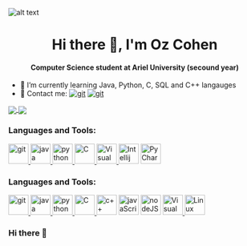 ![alt text](https://blog.radware.com/wp-content/uploads/2019/10/Confidence.jpg)

<h1 align="center">Hi there 👋, I'm Oz Cohen</h1>
<h4 align="center">Computer Science student at Ariel University (secound year)</h4>


- 🌱 I’m currently learning Java, Python, C, SQL and C++ langauges
- 💬 Contact me:
<a href="https://www.linkedin.com/in/oz-cohen-11a7181b8" target="git"> <img src="https://img.shields.io/badge/LinkedIn-0077B5?style=for-the-badge&logo=linkedin&logoColor=white" alt="git"></a> <a href="mailto:ozzz105@gmail.com" target="git"> <img src="https://img.shields.io/badge/Gmail-D14836?style=for-the-badge&logo=gmail&logoColor=white" alt="git"></a>

<a href="https://github.com/anuraghazra/github-readme-stats">
  <img align="center" src="https://github-readme-stats.vercel.app/api/top-langs/?username=LeviEyal&theme=slateorange&layout=compact" />
</a>
<a href="https://github.com/anuraghazra/convoychat">
  <img align="center" src="https://github-readme-stats.vercel.app/api?username=LeviEyal&show_icons=true&theme=slateorange&layout=compact&line_height=20" />
</a>

<h3 align="left">Languages and Tools:</h3>
<p align="left"> 
<a href="https://git-scm.com/" target="git"> <img src="https://www.vectorlogo.zone/logos/git-scm/git-scm-icon.svg" alt="git" width="40" height="40"/>  </a>
<a href="https://www.java.com" target="Java"> <img src="https://github.com/tomchen/stack-icons/blob/master/logos/java.svg" alt="java" width="40" height="40"/>  </a>  
<a href="https://www.python.org" target="Python"> <img src="https://github.com/tomchen/stack-icons/blob/master/logos/python.svg" alt="python" width="40" height="40"/>  </a>  
<a href="https://en.wikipedia.org/wiki/C_(programming_language)" title="C"> <img src="https://github.com/tomchen/stack-icons/blob/master/logos/c.svg" alt="C" width="40" height="40"/>  </a>  
<a href="https://code.visualstudio.com/" title="Visual Studio Code"> <img src="https://github.com/tomchen/stack-icons/blob/master/logos/visual-studio-code.svg" alt="Visual Studio Code" width="40" height="40"/>  </a>  
<a href="https://www.jetbrains.com/idea/" title="Intellij IDEA"> <img src="https://github.com/tomchen/stack-icons/blob/master/logos/intellij-idea.svg" alt="Intellij IDEA" width="40" height="40"/></a>  
<a href="https://www.jetbrains.com/pycharm/" target="PyCharm"> <img src="https://github.com/tomchen/stack-icons/blob/master/logos/pycharm.svg" alt="PyCharm" width="40" height="40"/></a>





<h3 align="left">Languages and Tools:</h3>
<p align="left"> 
<a href="https://git-scm.com/" target="git"> <img src="https://img.shields.io/badge/Git-F05032?style=for-the-badge&logo=git&logoColor=white" alt="git" height="40"/>  </a>
<a href="https://www.java.com" target="Java"> <img src="https://img.shields.io/badge/Java-ED8B00?style=for-the-badge&logo=java&logoColor=white" alt="java" height="40"/>  </a>  
<a href="https://www.python.org" target="Python"> <img src="https://img.shields.io/badge/Python-14354C?style=for-the-badge&logo=python&logoColor=white" alt="python" height="40"/>  </a>  
<a href="https://en.wikipedia.org/wiki/C_(programming_language)" title="C"> <img src="https://img.shields.io/badge/C-00599C?style=for-the-badge&logo=c&logoColor=white" alt="C" height="40"/>  </a>
<a href="https://www.cplusplus.com" title="c++"> <img src="https://img.shields.io/badge/C%2B%2B-00599C?style=for-the-badge&logo=c%2B%2B&logoColor=white" alt="c++" height="40"/></a>
<a href="https://en.wikipedia.org/wiki/JavaScript" title="javaScript"> <img src="https://img.shields.io/badge/JavaScript-F7DF1E?style=for-the-badge&logo=javascript&logoColor=black" alt="javaScript" height="40"/></a>
<a href="nodejs.org/" title="nodeJS"> <img src="https://img.shields.io/badge/Node.js-43853D?style=for-the-badge&logo=node.js&logoColor=white" alt="nodeJS" height="40"/></a>
<a href="https://code.visualstudio.com/" title="Visual Studio Code"> <img src="https://img.shields.io/badge/Visual_Studio_Code-0078D4?style=for-the-badge&logo=visual%20studio%20code&logoColor=white" alt="Visual Studio Code" height="40"/>  </a>  
<a href="https://www.linux.org" target="Linux"> <img src="https://img.shields.io/badge/Linux-FCC624?style=for-the-badge&logo=linux&logoColor=black" alt="Linux" height="40"/></a>
</p>



### Hi there 👋

<!--
**oz105/oz105** is a ✨ _special_ ✨ repository because its `README.md` (this file) appears on your GitHub profile.

Here are some ideas to get you started:

- 🔭 I’m currently working on ...
- 🌱 I’m currently learning ...
- 👯 I’m looking to collaborate on ...
- 🤔 I’m looking for help with ...
- 💬 Ask me about ...
- 📫 How to reach me: ...
- 😄 Pronouns: ...
- ⚡ Fun fact: ...
-->
